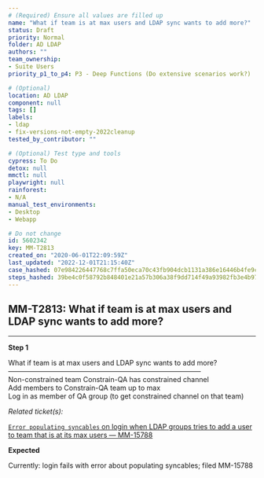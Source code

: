 ```yaml
---
# (Required) Ensure all values are filled up
name: "What if team is at max users and LDAP sync wants to add more?"
status: Draft
priority: Normal
folder: AD LDAP
authors: ""
team_ownership: 
- Suite Users
priority_p1_to_p4: P3 - Deep Functions (Do extensive scenarios work?)

# (Optional)
location: AD LDAP
component: null
tags: []
labels: 
- ldap
- fix-versions-not-empty-2022cleanup
tested_by_contributor: ""

# (Optional) Test type and tools
cypress: To Do
detox: null
mmctl: null
playwright: null
rainforest: 
- N/A
manual_test_environments: 
- Desktop
- Webapp

# Do not change
id: 5602342
key: MM-T2813
created_on: "2020-06-01T22:09:59Z"
last_updated: "2022-12-01T21:15:40Z"
case_hashed: 07e984226447768c7ffa50eca70c43fb904dcb1131a386e16446b4fe9c6406635d3707ac78d5338a003d6cfa4353d80e
steps_hashed: 39be4c0f58792b848401e21a57b306a38f9dd714f49a93982fb3e4b9759f0c54c73ed4a12a6027737377b05130f0f1af
---
```


<!-- (Auto-generated) Based on frontmatter's "key" and "name" -->

## MM-T2813: What if team is at max users and LDAP sync wants to add more?

---

**Step 1**

What if team is at max users and LDAP sync wants to add more?\
————————————————————————————\
Non-constrained team Constrain-QA has constrained channel\
Add members to Constrain-QA team up to max\
Log in as member of QA group (to get constrained channel on that team)

_Related ticket(s):_

[`Error populating syncables` on login when LDAP groups tries to add a user to team that is at its max users — MM-15788](https://mattermost.atlassian.net/browse/MM-15788)

**Expected**

Currently: login fails with error about populating syncables; filed MM-15788
